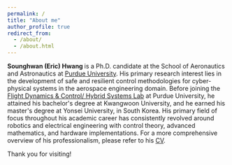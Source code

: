 ```yaml
---
permalink: /
title: "About me"
author_profile: true
redirect_from: 
  - /about/
  - /about.html
---
```


<strong> Sounghwan (Eric) Hwang </strong> is a Ph.D. candidate at the School of Aeronautics and Astronautics at [Purdue University](https://engineering.purdue.edu/AAE). His primary research interest lies in the development of safe and resilient control methodologies for cyber-physical systems in the aerospace engineering domain. Before joining the [Flight Dynamics & Control/ Hybrid Systems Lab](https://sites.google.com/view/fdchsl/home) at Purdue University, he attained his bachelor's degree at Kwangwoon University, and he earned his master's degree at Yonsei University, in South Korea. His primary field of focus throughout his academic career has consistently revolved around robotics and electrical engineering with control theory, advanced mathematics, and hardware implementations. For a more comprehensive overview of his professionalism, please refer to his [CV](https://drive.google.com/file/d/1KfoiL3WSCRDaNayPMSjwQfOM4LnIjxmh/view?usp=drive_link).

Thank you for visiting!
